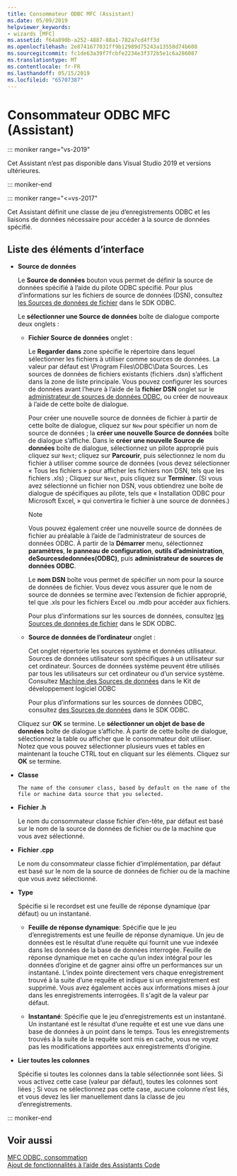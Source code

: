 ```yaml
---
title: Consommateur ODBC MFC (Assistant)
ms.date: 05/09/2019
helpviewer_keywords:
- wizards [MFC]
ms.assetid: f64a890b-a252-4887-88a1-782a7cd4ff3d
ms.openlocfilehash: 2e8741677031ff9b12989d75243a13550d74b608
ms.sourcegitcommit: fc1de63a39f7fcbfe2234e3f372b5e1c6a286087
ms.translationtype: MT
ms.contentlocale: fr-FR
ms.lasthandoff: 05/15/2019
ms.locfileid: "65707387"
---
```

# <a name="mfc-odbc-consumer-wizard"></a>Consommateur ODBC MFC (Assistant)

::: moniker range="vs-2019"

Cet Assistant n’est pas disponible dans Visual Studio 2019 et versions ultérieures.

::: moniker-end

::: moniker range="<=vs-2017"

Cet Assistant définit une classe de jeu d’enregistrements ODBC et les liaisons de données nécessaire pour accéder à la source de données spécifié.

## <a name="uielement-list"></a>Liste des éléments d’interface

- **Source de données**

  Le **Source de données** bouton vous permet de définir la source de données spécifié à l’aide du pilote ODBC spécifié. Pour plus d’informations sur les fichiers de source de données (DSN), consultez [les Sources de données de fichier](/sql/odbc/reference/file-data-sources) dans le SDK ODBC.

  Le **sélectionner une Source de données** boîte de dialogue comporte deux onglets :

  - **Fichier Source de données** onglet :

     Le **Regarder dans** zone spécifie le répertoire dans lequel sélectionner les fichiers à utiliser comme sources de données. La valeur par défaut est \Program Files\ODBC\Data Sources. Les sources de données de fichiers existants (fichiers .dsn) s’affichent dans la zone de liste principale. Vous pouvez configurer les sources de données avant l’heure à l’aide de la **fichier DSN** onglet sur le [administrateur de sources de données ODBC](/sql/odbc/admin/odbc-data-source-administrator), ou créer de nouveaux à l’aide de cette boîte de dialogue.

     Pour créer une nouvelle source de données de fichier à partir de cette boîte de dialogue, cliquez sur `New` pour spécifier un nom de source de données ; la **créer une nouvelle Source de données** boîte de dialogue s’affiche. Dans le **créer une nouvelle Source de données** boîte de dialogue, sélectionnez un pilote approprié puis cliquez sur `Next`; cliquez sur **Parcourir**, puis sélectionnez le nom du fichier à utiliser comme source de données (vous devez sélectionner « Tous les fichiers » pour afficher les fichiers non DSN, tels que les fichiers .xls) ; Cliquez sur `Next`, puis cliquez sur **Terminer**. (Si vous avez sélectionné un fichier non DSN, vous obtiendrez une boîte de dialogue de spécifiques au pilote, tels que « Installation ODBC pour Microsoft Excel, » qui convertira le fichier à une source de données.)

     > [!NOTE]
     > Vous pouvez également créer une nouvelle source de données de fichier au préalable à l’aide de l’administrateur de sources de données ODBC. À partir de la **Démarrer** menu, sélectionnez **paramètres**, **le panneau de configuration**, **outils d’administration**, **deSourcesdedonnées(ODBC)**, puis **administrateur de sources de données ODBC**.

     Le **nom DSN** boîte vous permet de spécifier un nom pour la source de données de fichier. Vous devez vous assurer que le nom de source de données se termine avec l’extension de fichier approprié, tel que .xls pour les fichiers Excel ou .mdb pour accéder aux fichiers.

     Pour plus d’informations sur les sources de données, consultez [les Sources de données de fichier](/sql/odbc/reference/file-data-sources) dans le SDK ODBC.

  - **Source de données de l’ordinateur** onglet :

     Cet onglet répertorie les sources système et données utilisateur. Sources de données utilisateur sont spécifiques à un utilisateur sur cet ordinateur. Sources de données système peuvent être utilisés par tous les utilisateurs sur cet ordinateur ou d’un service système. Consultez [Machine des Sources de données](/sql/odbc/reference/machine-data-sources) dans le Kit de développement logiciel ODBC

     Pour plus d’informations sur les sources de données ODBC, consultez [des Sources de données](/sql/odbc/reference/data-sources) dans le SDK ODBC.

  Cliquez sur **OK** se termine. Le **sélectionner un objet de base de données** boîte de dialogue s’affiche. À partir de cette boîte de dialogue, sélectionnez la table ou afficher que le consommateur doit utiliser. Notez que vous pouvez sélectionner plusieurs vues et tables en maintenant la touche CTRL tout en cliquant sur les éléments. Cliquez sur **OK** se termine.

- **Classe**

      The name of the consumer class, based by default on the name of the file or machine data source that you selected.

- **Fichier .h**

   Le nom du consommateur classe fichier d’en-tête, par défaut est basé sur le nom de la source de données de fichier ou de la machine que vous avez sélectionné.

- **Fichier .cpp**

   Le nom du consommateur classe fichier d’implémentation, par défaut est basé sur le nom de la source de données de fichier ou de la machine que vous avez sélectionné.

- **Type**

   Spécifie si le recordset est une feuille de réponse dynamique (par défaut) ou un instantané.

   - **Feuille de réponse dynamique**: Spécifie que le jeu d’enregistrements est une feuille de réponse dynamique. Un jeu de données est le résultat d’une requête qui fournit une vue indexée dans les données de la base de données interrogée. Feuille de réponse dynamique met en cache qu’un index intégral pour les données d’origine et de gagner ainsi offre un performances sur un instantané. L’index pointe directement vers chaque enregistrement trouvé à la suite d’une requête et indique si un enregistrement est supprimé. Vous avez également accès aux informations mises à jour dans les enregistrements interrogées. Il s'agit de la valeur par défaut.

   - **Instantané**: Spécifie que le jeu d’enregistrements est un instantané. Un instantané est le résultat d’une requête et est une vue dans une base de données à un point dans le temps. Tous les enregistrements trouvés à la suite de la requête sont mis en cache, vous ne voyez pas les modifications apportées aux enregistrements d’origine.

- **Lier toutes les colonnes**

   Spécifie si toutes les colonnes dans la table sélectionnée sont liées. Si vous activez cette case (valeur par défaut), toutes les colonnes sont liées ; Si vous ne sélectionnez pas cette case, aucune colonne n’est liés, et vous devez les lier manuellement dans la classe de jeu d’enregistrements.

::: moniker-end

## <a name="see-also"></a>Voir aussi

[MFC ODBC, consommation](../../mfc/reference/adding-an-mfc-odbc-consumer.md)<br/>
[Ajout de fonctionnalités à l’aide des Assistants Code](../../ide/adding-functionality-with-code-wizards-cpp.md)

